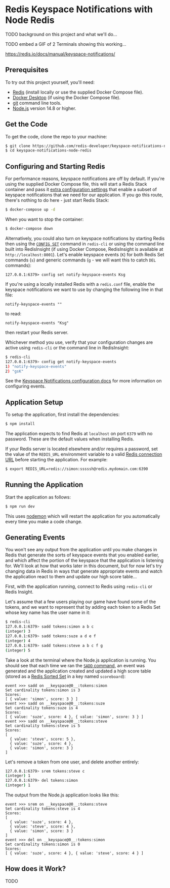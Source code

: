 # Redis Keyspace Notifications with Node Redis

TODO background on this project and what we'll do...

TODO embed a GIF of 2 Terminals showing this working...

https://redis.io/docs/manual/keyspace-notifications/

## Prerequisites

To try out this project yourself, you'll need:

* [Redis](https://redis.io) (install locally or use the supplied Docker Compose file).
* [Docker Desktop](https://www.docker.com/products/docker-desktop/) (if using the Docker Compose file).
* [git](https://git-scm.com/download) command line tools.
* [Node.js](https://nodejs.org/) version 14.8 or higher.

## Get the Code

To get the code, clone the repo to your machine:

```bash
$ git clone https://github.com/redis-developer/keyspace-notifications-node-redis.git
$ cd keyspace-notifications-node-redis
```

## Configuring and Starting Redis

For performance reasons, keyspace notifications are off by default.  If you're using the supplied Docker Compose file, this will start a Redis Stack container and pass it [extra configuration settings](https://redis.io/docs/stack/get-started/install/docker/#environment-variables) that enable a subset of keyspace notifications that we need for our application.  If you go this route, there's nothing to do here - just start Redis Stack:

```bash
$ docker-compose up -d
```

When you want to stop the container:

```bash
$ docker-compose down
```

Alternatively, you could also turn on keyspace notifications by starting Redis then using the [`CONFIG SET`](https://redis.io/commands/config-set/) command in `redis-cli` or using the command line built into RedisInsight (if using Docker Compose, RedisInsight is available at `http://localhost:8001`).  Let's enable keyspace events (`K`) for both Redis Set commands (`s`) and generic commands (`g` - we will want this to catch `DEL` commands):

```
127.0.0.1:6379> config set notify-keyspace-events Ksg
```

If you're using a locally installed Redis with a `redis.conf` file, enable the keyspace notifications we want to use by changing the following line in that file:

```
notify-keyspace-events ""
```

to read:

```
notify-keyspace-events "Ksg"
```

then restart your Redis server.

Whichever method you use, verify that your configuration changes are active using `redis-cli` or the command line in RedisInsight:

```bash
$ redis-cli
127.0.0.1:6379> config get notify-keyspace-events
1) "notify-keyspace-events"
2) "gsK"
```

See the [Keyspace Notifications configuration docs](https://redis.io/docs/manual/keyspace-notifications/#configuration) for more information on configuring events.

## Application Setup

To setup the application, first install the dependencies:

```bash
$ npm install
```

The application expects to find Redis at `localhost` on port `6379` with no password.  These are the default values when installing Redis.

If your Redis server is located elsewhere and/or requires a password, set the value of the `REDIS_URL` environment variable to a valid [Redis connection URL](https://github.com/redis/node-redis#usage) before starting the application.  For example:

```bash
$ export REDIS_URL=redis://simon:sssssh@redis.mydomain.com:6390
```

## Running the Application

Start the application as follows:

```bash
$ npm run dev
```

This uses [nodemon](https://www.npmjs.com/package/nodemon) which will restart the application for you automatically every time you make a code change.

## Generating Events

You won't see any output from the application until you make changes in Redis that generate the sorts of keyspace events that you enabled earlier, and which affect the portion of the keyspace that the application is listening for.  We'll look at how that works later in this document, but for now let's try changing data in Redis in ways that generate appropriate events and watch the application react to them and update our high score table...

First, with the application running, connect to Redis using `redis-cli` or Redis Insight.  

Let's assume that a few users playing our game have found some of the tokens, and we want to represent that by adding each token to a Redis Set whose key name has the user name in it:

```bash
$ redis-cli
127.0.0.1:6379> sadd tokens:simon a b c
(integer) 3
127.0.0.1:6379> sadd tokens:suze a d e f
(integer) 4
127.0.0.1:6379> sadd tokens:steve a b c f g
(integer) 5
```

Take a look at the terminal where the Node.js application is running.  You should see that each time we ran the [`SADD` command](https://redis.io/commands/sadd/), an event was generated and the application created and updated a high score table (stored as a [Redis Sorted Set](https://redis.io/docs/manual/data-types/#sorted-sets) in a key named `scoreboard`):

```
event >>> sadd on __keyspace@0__:tokens:simon
Set cardinality tokens:simon is 3
Scores:
[ { value: 'simon', score: 3 } ]
event >>> sadd on __keyspace@0__:tokens:suze
Set cardinality tokens:suze is 4
Scores:
[ { value: 'suze', score: 4 }, { value: 'simon', score: 3 } ]
event >>> sadd on __keyspace@0__:tokens:steve
Set cardinality tokens:steve is 5
Scores:
[
  { value: 'steve', score: 5 },
  { value: 'suze', score: 4 },
  { value: 'simon', score: 3 }
]
```

Let's remove a token from one user, and delete another entirely:

```bash
127.0.0.1:6379> srem tokens:steve c
(integer) 1
127.0.0.1:6379> del tokens:simon
(integer) 1
```

The output from the Node.js application looks like this:

```
event >>> srem on __keyspace@0__:tokens:steve
Set cardinality tokens:steve is 4
Scores:
[
  { value: 'suze', score: 4 },
  { value: 'steve', score: 4 },
  { value: 'simon', score: 3 }
]
event >>> del on __keyspace@0__:tokens:simon
Set cardinality tokens:simon is 0
Scores:
[ { value: 'suze', score: 4 }, { value: 'steve', score: 4 } ]
```

## How does it Work?

TODO
